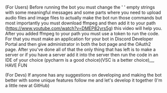(For Users) Before running the bot you must change the ' ' empty strings with some meaningful messages and some parts where you need to upload audio files and image files to actually make the bot run those 
commands but most importantly you must download ffmpeg and then add it to your path (https://www.youtube.com/watch?v=DMEP82yrs5g) this video will help you. After you added ffmpeg to your path you must use 
a token to run the code. For that you must make an application for your bot in Discord Developer Portal and then give administrator in both the bot page and the OAuth2 page. After you've done all of that 
the only thing that has left is to make a server or if you have a server add it into the server then run the code in an IDE of your choice (pycharm is a good choice)(VSC is a better choice),,,, HAVE FUN

(For Devs) If anyone has any suggestions on developing and making the bot better with some unique features follow me and let's develop it together (I'm a little new at GitHub)
